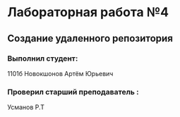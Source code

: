 # Лабораторная работа №4

## Создание удаленного репозитория 

### Выполнил студент:
1101б
Новокшонов Артём Юрьевич

### Проверил старший преподаватель :

Усманов Р.Т
